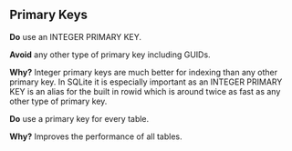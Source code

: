 
## Primary Keys

**Do** use an INTEGER PRIMARY KEY.

**Avoid** any other type of primary key including GUIDs.

**Why?** Integer primary keys are much better for indexing than any other primary key. In SQLite it is especially important as an INTEGER PRIMARY KEY is an alias for the built in rowid which is around twice as fast as any other type of primary key.


**Do** use a primary key for every table.

**Why?** Improves the performance of all tables.
